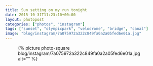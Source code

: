 ```yaml
---
title: Sun setting on my run tonight
date: 2015-10-31T11:23:10+00:00
layout: photopost
categories: ["photos", "instagram"]
tags: ["sunset", "olympicpark", "velodrome", "bridge", "canal"]
image: "blog/instagram/7a075972a322c849fa0a2a05fed6e01a.jpg"
---
```


<figure class="photo photo--square">
  {% picture photo-square blog/instagram/7a075972a322c849fa0a2a05fed6e01a.jpg alt="" %}
</figure>


